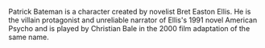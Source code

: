 Patrick Bateman is a character created by novelist Bret Easton Ellis. He is the villain protagonist and unreliable narrator of Ellis's 1991 novel American Psycho and is played by Christian Bale in the 2000 film adaptation of the same name.
